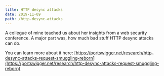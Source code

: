 ```yaml
---
title: HTTP desync attacks
date: 2019-11-09
path: /http-desync-attacks
---
```


A collegue of mine teached us about her insights from a web security conference. A major part was, how much bad stuff HTTP desync attacks can do.

You can learn more about it here: [https://portswigger.net/research/http-desync-attacks-request-smuggling-reborn](https://portswigger.net/research/http-desync-attacks-request-smuggling-reborn)